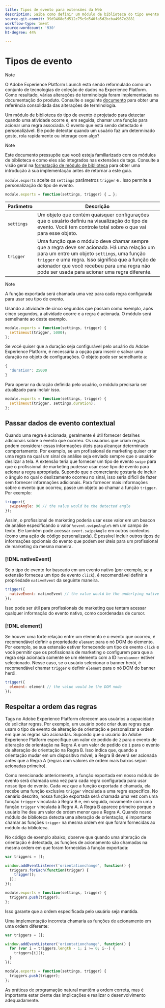 ```yaml
---
title: Tipos de evento para extensões da Web
description: Saiba como definir um módulo de biblioteca do tipo evento para uma extensão da Web no Adobe Experience Platform.
source-git-commit: 39d9468e5d512c75c9d540fa5d2bcba4967e2881
workflow-type: tm+mt
source-wordcount: '930'
ht-degree: 44%

---
```


# Tipos de evento

>[!NOTE]
>
>O Adobe Experience Platform Launch está sendo reformulado como um conjunto de tecnologias de coleção de dados na Experience Platform. Como resultado, várias alterações de terminologia foram implementadas na documentação do produto. Consulte o seguinte [documento](../../term-updates.md) para obter uma referência consolidada das alterações de terminologia.

Um módulo de biblioteca do tipo de evento é projetado para detectar quando uma atividade ocorre e, em seguida, chamar uma função para acionar uma regra associada. O evento que está sendo detectado é personalizável. Ele pode detectar quando um usuário faz um determinado gesto, rola rapidamente ou interage com algo?

>[!NOTE]
>
>Este documento pressupõe que você esteja familiarizado com os módulos de biblioteca e como eles são integrados nas extensões de tags. Consulte a visão geral na [formatação de módulo de biblioteca](./format.md) para obter uma introdução à sua implementação antes de retornar a este guia.

`module.exports` aceite os  `settings` parâmetros  `trigger` e . Isso permite a personalização do tipo de evento.

```js
module.exports = function(settings, trigger) { … };
```

| Parâmetro | Descrição |
| --- | --- |
| `settings` | Um objeto que contém quaisquer configurações que o usuário definiu na visualização do tipo de evento. Você tem controle total sobre o que vai para esse objeto. |
| `trigger` | Uma função que o módulo deve chamar sempre que a regra deve ser acionada. Há uma relação um para um entre um objeto `settings`, uma função `trigger` e uma regra. Isso significa que a função de acionador que você recebeu para uma regra não pode ser usada para acionar uma regra diferente. |

>[!NOTE]
>
>A função exportada será chamada uma vez para cada regra configurada para usar seu tipo de evento.

Usando a atividade de cinco segundos que passam como exemplo, após cinco segundos, a atividade ocorre e a regra é acionada. O módulo será semelhante ao deste exemplo.

```js
module.exports = function(settings, trigger) {
  setTimeout(trigger, 5000);
};
```

Se você quiser que a duração seja configurável pelo usuário do Adobe Experience Platform, é necessária a opção para inserir e salvar uma duração no objeto de configurações. O objeto pode ser semelhante a:

```js
{
  "duration": 25000
}
```

Para operar na duração definida pelo usuário, o módulo precisaria ser atualizado para incluir isso.

```js
module.exports = function(settings, trigger) {
  setTimeout(trigger, settings.duration);
};
```

## Passar dados de evento contextual

Quando uma regra é acionada, geralmente é útil fornecer detalhes adicionais sobre o evento que ocorreu. Os usuários que criam regras podem considerar essas informações úteis para alcançar determinado comportamento. Por exemplo, se um profissional de marketing quiser criar uma regra na qual um sinal de análise seja enviado sempre que o usuário deslizar a tela. A extensão teria que fornecer um tipo de evento `swipe` para que o profissional de marketing pudesse usar esse tipo de evento para acionar a regra apropriada. Supondo que o comerciante gostaria de incluir o ângulo no qual o deslizamento ocorreu no sinal, isso seria difícil de fazer sem fornecer informações adicionais. Para fornecer mais informações sobre o evento que ocorreu, passe um objeto ao chamar a função `trigger`. Por exemplo:

```js
trigger({
  swipeAngle: 90 // the value would be the detected angle
});
```

Assim, o profissional de marketing poderia usar esse valor em um beacon de análise especificando o valor `%event.swipeAngle%` em um campo de texto. Ele também pode acessar `event.swipeAngle` em outros contextos (como uma ação de código personalizada). É possível incluir outros tipos de informações opcionais do evento que podem ser úteis para um profissional de marketing da mesma maneira.

### [!DNL nativeEvent]

Se o tipo de evento for baseado em um evento nativo (por exemplo, se a extensão forneceu um tipo de evento `click`), é recomendável definir a propriedade `nativeEvent` da seguinte maneira.

```js
trigger({
  nativeEvent: nativeEvent // the value would be the underlying native event
});
```

Isso pode ser útil para profissionais de marketing que tentam acessar qualquer informação do evento nativo, como coordenadas de cursor.

### [!DNL element]

Se houver uma forte relação entre um elemento e o evento que ocorreu, é recomendável definir a propriedade `element` para o nó DOM do elemento. Por exemplo, se sua extensão estiver fornecendo um tipo de evento `click` e você permitir que os profissionais de marketing o configurem para que a regra seja acionada somente se um elemento com a ID `herobanner` estiver selecionado. Nesse caso, se o usuário selecionar o banner herói, é recomendável chamar `trigger` e definir `element` para o nó DOM do banner herói.

```js
trigger({
  element: element // the value would be the DOM node
});
```

## Respeitar a ordem das regras

Tags no Adobe Experience Platform oferecem aos usuários a capacidade de solicitar regras. Por exemplo, um usuário pode criar duas regras que usam o tipo de evento de alteração de orientação e personalizar a ordem em que as regras são acionadas. Supondo que o usuário do Adobe Experience Platform especifique um valor de pedido de `2` para o evento de alteração de orientação na Regra A e um valor de pedido de `1` para o evento de alteração de orientação na Regra B. Isso indica que, quando a orientação mudar em um dispositivo móvel, a Regra B deverá ser acionada antes que a Regra A (regras com valores de ordem mais baixos sejam acionadas primeiro).

Como mencionado anteriormente, a função exportada em nosso módulo de evento será chamada uma vez para cada regra configurada para usar nosso tipo de evento. Cada vez que a função exportada é chamada, ela recebe uma função exclusiva `trigger` vinculada a uma regra específica. No cenário descrito, nossa função exportada será chamada uma vez com uma função `trigger` vinculada à Regra B e, em seguida, novamente com uma função `trigger` vinculada à Regra A. A Regra B aparece primeiro porque o usuário lhe deu um valor de ordem menor que a Regra A. Quando nosso módulo de biblioteca detecta uma alteração de orientação, é importante chamar as funções `trigger` na mesma ordem em que foram fornecidas ao módulo da biblioteca.

No código de exemplo abaixo, observe que quando uma alteração de orientação é detectada, as funções de acionamento são chamadas na mesma ordem em que foram fornecidas à função exportada:

```js
var triggers = [];

window.addEventListener('orientationchange', function() {
  triggers.forEach(function(trigger) {
    trigger();
  });
});

module.exports = function(settings, trigger) {
  triggers.push(trigger);
};
```

Isso garante que a ordem especificada pelo usuário seja mantida.

Uma implementação incorreta chamaria as funções de acionamento em uma ordem diferente:

```js
var triggers = [];

window.addEventListener('orientationchange', function() {
  for (var i = triggers.length - 1; i >= 0; i--) {
    triggers[i]();
  }
});

module.exports = function(settings, trigger) {
  triggers.push(trigger);
};
```

As práticas de programação natural mantêm a ordem correta, mas é importante estar ciente das implicações e realizar o desenvolvimento adequadamente.
